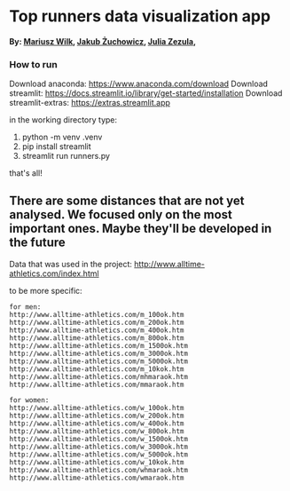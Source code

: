 # Top runners data visualization app

#### By: <a href="https://github.com/mario343">Mariusz Wilk</a>, <a href="https://github.com/jakdxb">Jakub Żuchowicz</a>, <a href="https://github.com/zezuul">Julia Zezula</a>,

### How to run

Download anaconda: https://www.anaconda.com/download
Download streamlit: https://docs.streamlit.io/library/get-started/installation
Download streamlit-extras: https://extras.streamlit.app

in the working directory type:

1. python -m venv .venv
2. pip install streamlit
3. streamlit run runners.py

that's all!

## There are some distances that are not yet analysed. We focused only on the most important ones. Maybe they'll be developed in the future

Data that was used in the project:
http://www.alltime-athletics.com/index.html

to be more specific:

    for men:
    http://www.alltime-athletics.com/m_100ok.htm
    http://www.alltime-athletics.com/m_200ok.htm
    http://www.alltime-athletics.com/m_400ok.htm
    http://www.alltime-athletics.com/m_800ok.htm
    http://www.alltime-athletics.com/m_1500ok.htm
    http://www.alltime-athletics.com/m_3000ok.htm
    http://www.alltime-athletics.com/m_5000ok.htm
    http://www.alltime-athletics.com/m_10kok.htm
    http://www.alltime-athletics.com/mhmaraok.htm
    http://www.alltime-athletics.com/mmaraok.htm

    for women:
    http://www.alltime-athletics.com/w_100ok.htm
    http://www.alltime-athletics.com/w_200ok.htm
    http://www.alltime-athletics.com/w_400ok.htm
    http://www.alltime-athletics.com/w_800ok.htm
    http://www.alltime-athletics.com/w_1500ok.htm
    http://www.alltime-athletics.com/w_3000ok.htm
    http://www.alltime-athletics.com/w_5000ok.htm
    http://www.alltime-athletics.com/w_10kok.htm
    http://www.alltime-athletics.com/whmaraok.htm
    http://www.alltime-athletics.com/wmaraok.htm
